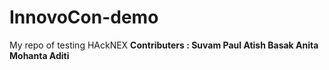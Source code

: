 # InnovoCon-demo
My repo of testing HAckNEX 
<b>
Contributers :
Suvam Paul
Atish Basak
Anita Mohanta
Aditi
</b>


